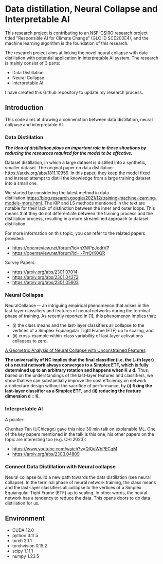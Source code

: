 # Data distillation, Neural Collapse and Interpretable AI

This research project is contributing to an NSF-CSIRO research project titled "Responsible AI for Climate Change" (GLC ID SCE200E4), and the machine learning algorithm is the foundation of this research.

The research project aims at linking the novel neural collapse with data distillation with potential application in interpretable AI system. The research is mainly consist of 3 parts:

- Data Distillation
- Neural Collapse
- Interpretable AI

I have created this Github repository to update my research process.

## Introduction

This code aims at drawing a connenction between data distillation, neural collpase and interpretable AI.

### Data Distillation

***The idea of distillation plays an important role in these situations by reducing the resources required for the model to be effective.***

Dataset distillation, in which a large dataset is distilled into a synthetic, smaller dataset. The original paper on data distillation: https://arxiv.org/abs/1811.10959. In this paper, they keep the model fixed and instead attempt to distill the knowledge from a large training dataset into a small one.

We started by considering the latest method in data distillation:https://blog.research.google/2021/12/training-machine-learning-models-more.html. The KIP and LS methods mentioned in the text are notable for their lack of distinction between the inner and outer loops. This means that they do not differentiate between the training process and the distillation process, resulting in a more streamlined approach to dataset distillation.

For more information on this topic, you can refer to the related papers provided:

- https://openreview.net/forum?id=hXWPpJedrVP
- https://openreview.net/forum?id=l-PrrQrK0QR

Survey Papers:

- https://arxiv.org/abs/2301.07014
- https://arxiv.org/abs/2301.04272
- https://arxiv.org/abs/2301.05603

### Neural Collapse

NeuralCollapse -- an intriguing empirical phenomenon that arises in the last-layer classifiers and features of neural networks during the terminal phase of training. As recently reported in [1], this phenomenon implies that:

- (i) the class means and the last-layer classifiers all collapse to the vertices of a Simplex Equiangular Tight Frame (ETF) up to scaling, and
- (ii) cross-example within-class variability of last-layer activations collapses to zero.

[A Geometric Analysis of Neural Collapse with Unconstrained Features](https://arxiv.org/abs/2105.02375)

**The universality of NC implies that the final classifier (i.e. the L-th layer) of a neural network always converges to a Simplex ETF, which is fully determined up to an arbitrary rotation and happens when K ≤ d.** Thus, based on the understandings of the last-layer features and classifiers, we show that we can substantially improve the cost efficiency on network architecture design without the sacrifice of performance, by **(i) fixing the last-layer classifier as a Simplex ETF**, and **(ii) reducing the feature dimension d = K**.

### Interpretable AI

A pointer:

Chenhao Tan (UChicago) gave this nice 30 min talk on explanable ML. One of the key papers mentioned in the talk is this one, his other papers on the topic are interesting too (e.g. CHI 2023):

- https://www.youtube.com/watch?v=QlOuWbPECqM
- https://arxiv.org/abs/2303.04809

### Connect Data Distillation with Neural collapse

Neural collapse build a new path towards the data distillation (see neural collapse). In the terminal phase of neural network training, the class means and the last-layer classifiers all collapse to the vertices of a Simplex Equiangular Tight Frame (ETF) up to scaling. In other words, the neural network has a tendency to reduce the data. This opens doors to do data distillation for us. 

## Environment

- CUDA 12.0
- python 3.11.5
- torch 2.1.1
- torchvision 0.15.2
- scipy 1.11.1
- numpy 1.23.5